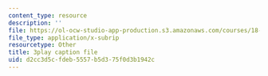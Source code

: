 ```yaml
---
content_type: resource
description: ''
file: https://ol-ocw-studio-app-production.s3.amazonaws.com/courses/18-06-linear-algebra-spring-2010/d2cc3d5cfdeb5557b5d375f0d3b1942c_8o5Cmfpeo6g.vtt
file_type: application/x-subrip
resourcetype: Other
title: 3play caption file
uid: d2cc3d5c-fdeb-5557-b5d3-75f0d3b1942c
---
```

